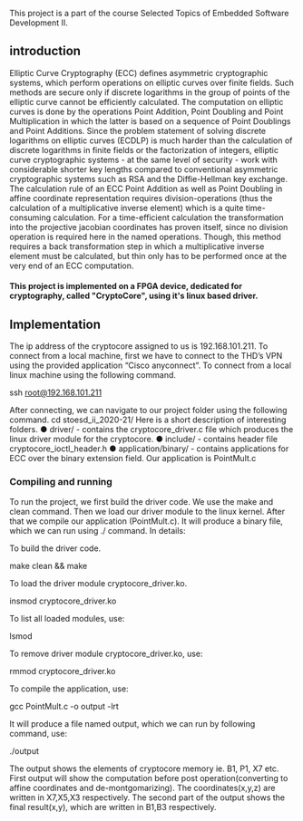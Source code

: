 This project is a part of the course Selected Topics of Embedded Software Development II.

## introduction
Elliptic Curve Cryptography (ECC) defines asymmetric cryptographic systems, which perform
operations on elliptic curves over finite fields. Such methods are secure only if discrete
logarithms in the group of points of the elliptic curve cannot be efficiently calculated. The
computation on elliptic curves is done by the operations Point Addition, Point Doubling and
Point Multiplication in which the latter is based on a sequence of Point Doublings and Point
Additions. Since the problem statement of solving discrete logarithms on elliptic curves
(ECDLP) is much harder than the calculation of discrete logarithms in finite fields or the
factorization of integers, elliptic curve cryptographic systems - at the same level of security -
work with considerable shorter key lengths compared to conventional asymmetric cryptographic
systems such as RSA and the Diffie-Hellman key exchange. The calculation rule of an ECC Point
Addition as well as Point Doubling in affine coordinate representation requires
division-operations (thus the calculation of a multiplicative inverse element) which is a quite
time-consuming calculation. For a time-efficient calculation the transformation into the
projective jacobian coordinates has proven itself, since no division operation is required here in
the named operations. Though, this method requires a back transformation step in which a
multiplicative inverse element must be calculated, but thin only has to be performed once at the
very end of an ECC computation.

#### This project is implemented on a FPGA device, dedicated for cryptography, called "CryptoCore", using it's linux based driver.

## Implementation
The ip address of the cryptocore assigned to us is 192.168.101.211. To connect from a local
machine, first we have to connect to the THD’s VPN using the provided application “Cisco
anyconnect”. To connect from a local linux machine using the following command.

ssh root@192.168.101.211

After connecting, we can navigate to our project folder using the following command.
cd stoesd_ii_2020-21/
Here is a short description of interesting folders.
● driver/ - contains the cryptocore_driver.c file which produces the linux driver module for
the cryptocore.
● include/ - contains header file cryptocore_ioctl_header.h
● application/binary/ - contains applications for ECC over the binary extension field. Our
application is PointMult.c

### Compiling and running
To run the project, we first build the driver code. We use the make and clean command. Then
we load our driver module to the linux kernel. After that we compile our application (PointMult.c).
It will produce a binary file, which we can run using ./ command. In details:

To build the driver code.

make clean && make

To load the driver module cryptocore_driver.ko.

insmod cryptocore_driver.ko

To list all loaded modules, use:

lsmod

To remove driver module cryptocore_driver.ko, use:

rmmod cryptocore_driver.ko

To compile the application, use:

gcc PointMult.c -o output -lrt

It will produce a file named output, which we can run by following command, use:

./output

The output shows the elements of cryptocore memory ie. B1, P1, X7 etc. First output will show the computation before post operation(converting to affine coordinates and
de-montgomarizing). The coordinates(x,y,z) are written in X7,X5,X3 respectively. The second
part of the output shows the final result(x,y), which are written in B1,B3 respectively.
